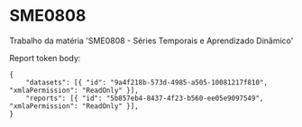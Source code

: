 # SME0808
Trabalho da matéria 'SME0808 - Séries Temporais e Aprendizado Dinâmico'

Report token body:
```
{
    "datasets": [{ "id": "9a4f218b-573d-4985-a505-10081217f810", "xmlaPermission": "ReadOnly" }],
    "reports": [{ "id": "5b857eb4-8437-4f23-b560-ee05e9097549", "xmlaPermission": "ReadOnly" }],
}
```
